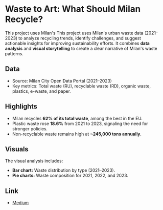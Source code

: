 # Waste to Art: What Should Milan Recycle?
This project uses Milan's This project uses Milan's urban waste data (2021–2023) to analyze recycling trends, identify challenges, and suggest actionable insights for improving sustainability efforts. It combines **data analysis** and **visual storytelling** to create a clear narrative of Milan's waste patterns.

## Data
- Source: Milan City Open Data Portal (2021–2023)
- Key metrics: Total waste (RU), recyclable waste (RD), organic waste, plastics, e-waste, and paper.

## Highlights
- Milan recycles **62% of its total waste**, among the best in the EU.
- Plastic waste rose **18.6%** from 2021 to 2023, signaling the need for stronger policies.
- Non-recyclable waste remains high at **~245,000 tons annually**.

## Visuals
The visual analysis includes:
- **Bar chart:** Waste distribution by type (2021–2023).
- **Pie charts:** Waste composition for 2021, 2022, and 2023.

## Link
- [Medium](https://medium.com/@swathikalburgi/waste-to-art-what-should-milan-recycle-b2eaf5e37090)

